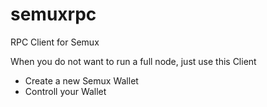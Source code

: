 # semuxrpc
RPC Client for Semux

When you do not want to run a full node, just use this Client

- Create a new Semux Wallet
- Controll your Wallet